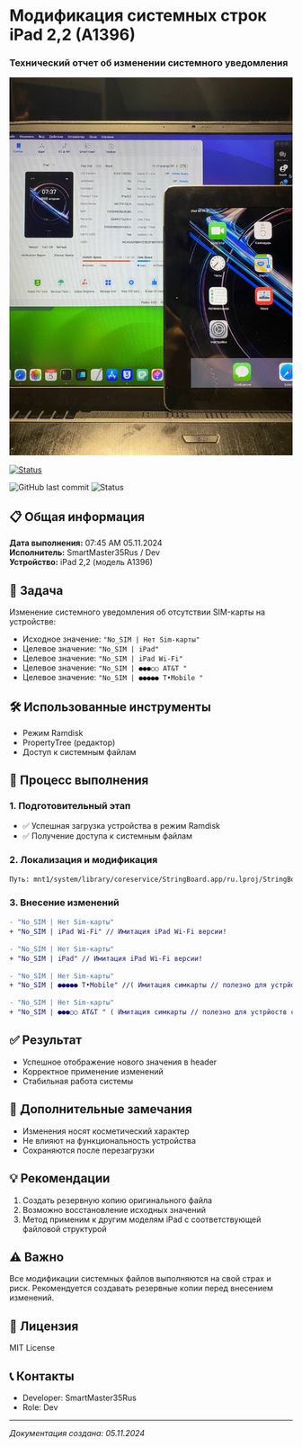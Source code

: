 # Модификация системных строк iPad 2,2 (A1396)
### Технический отчет об изменении системного уведомления

![Logo](pic.jpg) <!-- *(Добавьте логотип проекта, если есть)* -->

[![Status](https://github-readme-stats.vercel.app/api?username=SmartMaster35Rus&count_private=true&show_icons=true)](https://github.com/SmartMaster35Rus)

![GitHub last commit](https://img.shields.io/github/last-commit/SmartMaster35Rus/iOS-String-Modification)
![Status](https://img.shields.io/badge/status-completed-success)

## 📋 Общая информация

**Дата выполнения:** 07:45 AM 05.11.2024  
**Исполнитель:** SmartMaster35Rus / Dev  
**Устройство:** iPad 2,2 (модель A1396)

## 🎯 Задача
Изменение системного уведомления об отсутствии SIM-карты на устройстве:
- Исходное значение: `"No_SIM | Нет Sim-карты"`
- Целевое значение: `"No_SIM | iPad"`
- Целевое значение: `"No_SIM | iPad Wi-Fi"`
- Целевое значение: `"No_SIM | ●●●○○ AT&T "`
- Целевое значение: `"No_SIM | ●●●●● T•Mobile "`


## 🛠 Использованные инструменты
- Режим Ramdisk
- PropertyTree (редактор)
- Доступ к системным файлам

## 📝 Процесс выполнения

### 1. Подготовительный этап
- ✅ Успешная загрузка устройства в режим Ramdisk
- ✅ Получение доступа к системным файлам

### 2. Локализация и модификация
```bash
Путь: mnt1/system/library/coreservice/StringBoard.app/ru.lproj/StringBoard.Strings
```

### 3. Внесение изменений
```diff
- "No_SIM | Нет Sim-карты"
+ "No_SIM | iPad Wi-Fi" // Имитация iPad Wi-Fi версии!
```
```diff
- "No_SIM | Нет Sim-карты"
+ "No_SIM | iPad" // Имитация iPad Wi-Fi версии!
```

```diff
- "No_SIM | Нет Sim-карты"
+ "No_SIM | ●●●●● T•Mobile" //( Имитация симкарты // полезно для устрйоств с блокирвокой оператора либо  Chimaera Device Policy )
```

```diff
- "No_SIM | Нет Sim-карты" 
+ "No_SIM | ●●●○○ AT&T " ( Имитация симкарты // полезно для устрйоств с блокирвокой оператора либо  Chimaera Device Policy )
```


## ✅ Результат
- Успешное отображение нового значения в header
- Корректное применение изменений
- Стабильная работа системы

## 📌 Дополнительные замечания
- Изменения носят косметический характер
- Не влияют на функциональность устройства
- Сохраняются после перезагрузки

## 💡 Рекомендации
1. Создать резервную копию оригинального файла
2. Возможно восстановление исходных значений
3. Метод применим к другим моделям iPad с соответствующей файловой структурой

## ⚠️ Важно
Все модификации системных файлов выполняются на свой страх и риск. Рекомендуется создавать резервные копии перед внесением изменений.

## 📜 Лицензия
MIT License

## 📞 Контакты
- Developer: SmartMaster35Rus
- Role: Dev

---
*Документация создана: 05.11.2024*
```
